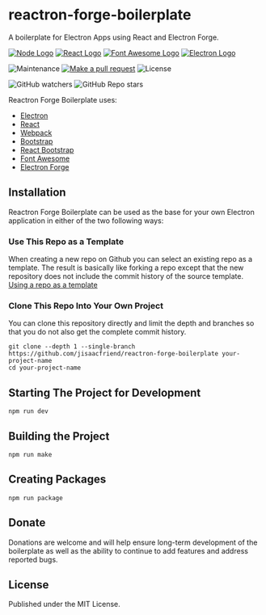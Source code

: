 # reactron-forge-boilerplate
A boilerplate for Electron Apps using React and Electron Forge.

[![Node Logo](https://www.vectorlogo.zone/logos/nodejs/nodejs-icon.svg)](https://nodejs.org/) [![React Logo](https://www.vectorlogo.zone/logos/reactjs/reactjs-icon.svg)](https://angular.io/) [![Font Awesome Logo](https://www.vectorlogo.zone/logos/font-awesome/font-awesome-icon.svg)](https://fontawesome.com/) [![Electron Logo](https://www.vectorlogo.zone/logos/electronjs/electronjs-icon.svg)](https://electronjs.org/)

![Maintenance](https://img.shields.io/maintenance/yes/2021)
[![Make a pull request](https://img.shields.io/badge/PRs-Welcome-brightgreen)](/pulls)
![License](https://img.shields.io/badge/License-MIT-brightgreen)

![GitHub watchers](https://img.shields.io/github/watchers/jisaacfriend/lol-conqueror?label=Watch%20on%20Github&style=social)
![GitHub Repo stars](https://img.shields.io/github/stars/jisaacfriend/lol-conqueror?style=social)

Reactron Forge Boilerplate uses:
* [Electron](https://electronjs.org/)
* [React](https://reactjs.org/)
* [Webpack](https://webpack.js.org/)
* [Bootstrap](https://getbootstrap.com/)
* [React Bootstrap](https://react-bootstrap.github.io/)
* [Font Awesome](https://fontawesome.com/)
* [Electron Forge](https://www.electronforge.io/)

## Installation
Reactron Forge Boilerplate can be used as the base for your own Electron application in either of the two following ways:

### Use This Repo as a Template
When creating a new repo on Github you can select an existing repo as a template.  The result is basically like forking a repo except that the new repository does not include the commit history of the source template.
[Using a repo as a template](https://user-images.githubusercontent.com/4657912/103611328-ac4be900-4ee7-11eb-8aef-c2ce2519c325.png)

### Clone This Repo Into Your Own Project
You can clone this repository directly and limit the depth and branches so that you do not also get the complete commit history.
```
git clone --depth 1 --single-branch https://github.com/jisaacfriend/reactron-forge-boilerplate your-project-name
cd your-project-name
```

## Starting The Project for Development
```
npm run dev
```

## Building the Project
```
npm run make
```

## Creating Packages
```
npm run package
```

## Donate
Donations are welcome and will help ensure long-term development of the boilerplate as well as the ability to continue to add features and address reported bugs.

## License
Published under the MIT License.
